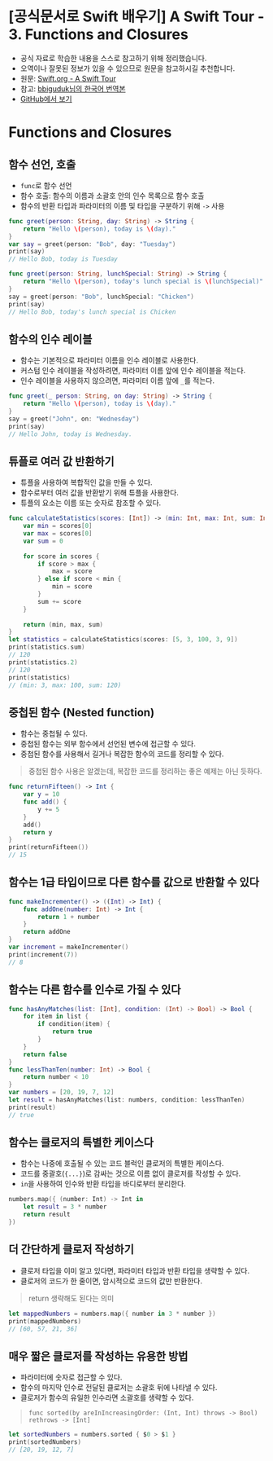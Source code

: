 # [공식문서로 Swift 배우기] A Swift Tour - 3. Functions and Closures

- 공식 자료로 학습한 내용을 스스로 참고하기 위해 정리했습니다.
- 오역이나 잘못된 정보가 있을 수 있으므로 원문을 참고하시길 추천합니다.
- 원문: [Swift.org - A Swift Tour](https://docs.swift.org/swift-book/GuidedTour/GuidedTour.html)
- 참고: [bbiguduk님의 한국어 번역본](https://bbiguduk.gitbook.io/swift/welcome-to-swift/swift-a-swift-tour)
- [GitHub에서 보기](https://github.com/KyungminLeeDev/learning-with-apple-official-resources)


# Functions and Closures

## 함수 선언, 호출

- `func`로 함수 선언
- 함수 호출: 함수의 이름과 소괄호 안의 인수 목록으로 함수 호출
- 함수의 반환 타입과 파라미터의 이름 및 타입을 구분하기 위해 `->` 사용

~~~swift
func greet(person: String, day: String) -> String {
    return "Hello \(person), today is \(day)."
}
var say = greet(person: "Bob", day: "Tuesday")
print(say)
// Hello Bob, today is Tuesday

func greet(person: String, lunchSpecial: String) -> String {
    return "Hello \(person), today's lunch special is \(lunchSpecial)"
}
say = greet(person: "Bob", lunchSpecial: "Chicken")
print(say)
// Hello Bob, today's lunch special is Chicken
~~~

## 함수의 인수 레이블

- 함수는 기본적으로 파라미터 이름을 인수 레이블로 사용한다.
- 커스텀 인수 레이블을 작성하려면, 파라미터 이름 앞에 인수 레이블을 적는다.
- 인수 레이블을 사용하지 않으려면, 파라미터 이름 앞에 `_`를 적는다.

~~~swift
func greet(_ person: String, on day: String) -> String {
    return "Hello \(person), today is \(day)."
}
say = greet("John", on: "Wednesday")
print(say)
// Hello John, today is Wednesday.
~~~

## 튜플로 여러 값 반환하기

- 튜플을 사용하여 복합적인 값을 만들 수 있다.
- 함수로부터 여러 값을 반환받기 위해 튜플을 사용한다.
- 튜플의 요소는 이름 또는 숫자로 참조할 수 있다.

~~~swift
func calculateStatistics(scores: [Int]) -> (min: Int, max: Int, sum: Int) {
    var min = scores[0]
    var max = scores[0]
    var sum = 0
    
    for score in scores {
        if score > max {
            max = score
        } else if score < min {
            min = score
        }
        sum += score
    }
    
    return (min, max, sum)
}
let statistics = calculateStatistics(scores: [5, 3, 100, 3, 9])
print(statistics.sum)
// 120
print(statistics.2)
// 120
print(statistics)
// (min: 3, max: 100, sum: 120)
~~~

## 중첩된 함수 (Nested function)

- 함수는 중첩될 수 있다.
- 중첩된 함수는 외부 함수에서 선언된 변수에 접근할 수 있다.
- 중첩된 함수를 사용해서 길거나 복잡한 함수의 코드를 정리할 수 있다.
> 중첩된 함수 사용은 알겠는데, 복잡한 코드를 정리하는 좋은 예제는 아닌 듯하다.

~~~swift
func returnFifteen() -> Int {
    var y = 10
    func add() {
        y += 5
    }
    add()
    return y
}
print(returnFifteen())
// 15
~~~

## 함수는 1급 타입이므로 다른 함수를 값으로 반환할 수 있다

~~~swift
func makeIncrementer() -> ((Int) -> Int) {
    func addOne(number: Int) -> Int {
        return 1 + number
    }
    return addOne
}
var increment = makeIncrementer()
print(increment(7))
// 8
~~~

## 함수는 다른 함수를 인수로 가질 수 있다

~~~swift
func hasAnyMatches(list: [Int], condition: (Int) -> Bool) -> Bool {
    for item in list {
        if condition(item) {
            return true
        }
    }
    return false
}
func lessThanTen(number: Int) -> Bool {
    return number < 10
}
var numbers = [20, 19, 7, 12]
let result = hasAnyMatches(list: numbers, condition: lessThanTen)
print(result)
// true
~~~


## 함수는 클로저의 특별한 케이스다

- 함수는 나중에 호출될 수 있는 코드 블럭인 클로저의 특별한 케이스다.
- 코드를 중괄호(`{...}`)로 감싸는 것으로 이름 없이 클로저를 작성할 수 있다.
- `in`을 사용하여 인수와 반환 타입을 바디로부터 분리한다.

~~~swift
numbers.map({ (number: Int) -> Int in
    let result = 3 * number
    return result
})
~~~

## 더 간단하게 클로저 작성하기

- 클로저 타입을 이미 알고 있다면, 파라미터 타입과 반환 타입을 생략할 수 있다.
- 클로저의 코드가 한 줄이면, 암시적으로 코드의 값만 반환한다.
> return 생략해도 된다는 의미

~~~swift
let mappedNumbers = numbers.map({ number in 3 * number })
print(mappedNumbers)
// [60, 57, 21, 36]
~~~

## 매우 짧은 클로저를 작성하는 유용한 방법

- 파라미터에 숫자로 접근할 수 있다.
- 함수의 마지막 인수로 전달된 클로저는 소괄호 뒤에 나타낼 수 있다.
- 클로저가 함수의 유일한 인수라면 소괄호를 생략할 수 있다.
> `func sorted(by areInIncreasingOrder: (Int, Int) throws -> Bool) rethrows -> [Int]`
~~~swift
let sortedNumbers = numbers.sorted { $0 > $1 }
print(sortedNumbers)
// [20, 19, 12, 7]
~~~